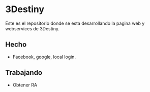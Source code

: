 3Destiny
==========

Este es el repositorio donde se esta desarrollando la pagina web y webservices de 3Destiny.

Hecho
--------------------

+ Facebook, google, local login.

Trabajando
--------------------

+ Obtener RA 